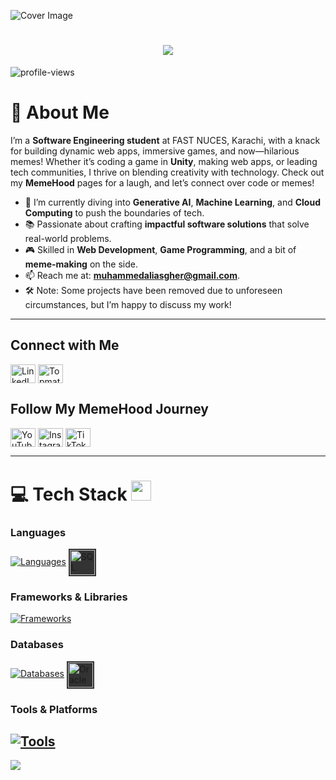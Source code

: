 ![Cover Image](https://user-images.githubusercontent.com/108824074/208310711-205b6b4a-f445-4215-bbc4-0ebfcbde5259.jpg)

<h1 align="center">
  <img src="https://readme-typing-svg.herokuapp.com?font=Righteous&size=35&center=true&vCenter=true&width=500&height=50&duration=4000&lines=Hi+There!+👋;+I'm+Muhammad!;">
</h1>

<p align="left"> 
  <img src="https://komarev.com/ghpvc/?username=MuhammadAliAsgher&label=Profile%20views&color=0e75b6&style=flat" alt="profile-views" /> 
</p>

# 🚀 About Me
I’m a **Software Engineering student** at FAST NUCES, Karachi, with a knack for building dynamic web apps, immersive games, and now—hilarious memes! Whether it’s coding a game in **Unity**, making web apps, or leading tech communities, I thrive on blending creativity with technology. Check out my **MemeHood** pages for a laugh, and let’s connect over code or memes!

- 🌱 I’m currently diving into **Generative AI**, **Machine Learning**, and **Cloud Computing** to push the boundaries of tech.
- 📚 Passionate about crafting **impactful software solutions** that solve real-world problems.
- 🎮 Skilled in **Web Development**, **Game Programming**, and a bit of **meme-making** on the side.
- 📫 Reach me at: **muhammedaliasgher@gmail.com**.
- 🛠️ Note: Some projects have been removed due to unforeseen circumstances, but I’m happy to discuss my work!

---

<h2 align="left">Connect with Me</h2>
<p align="left">
  <a href="https://www.linkedin.com/in/muhammad-ali-asghar-82b87121b/" target="_blank"><img align="center" src="https://raw.githubusercontent.com/rahuldkjain/github-profile-readme-generator/master/src/images/icons/Social/linked-in-alt.svg" alt="LinkedIn Profile" height="30" width="40" /></a>
<a href="https://topmate.io/muhammad_ali_asghar" target="_blank"><img align="center" src="https://raw.githubusercontent.com/rahuldkjain/github-profile-readme-generator/master/src/images/icons/Social/medium.svg" alt="Topmate Profile" height="30" width="40" /></a>
</p>

<h2 align="left">Follow My MemeHood Journey</h2>
<p align="left">
  <a href="https://www.youtube.com/@M8m8H00d" target="_blank"><img align="center" src="https://raw.githubusercontent.com/rahuldkjain/github-profile-readme-generator/master/src/images/icons/Social/youtube.svg" alt="YouTube Channel" height="30" width="40" /></a>
  <a href="https://www.instagram.com/m8m8h00d/" target="_blank"><img align="center" src="https://raw.githubusercontent.com/rahuldkjain/github-profile-readme-generator/master/src/images/icons/Social/instagram.svg" alt="Instagram Profile" height="30" width="40" /></a>
  <a href="https://www.tiktok.com/@m8m8h00d" target="_blank"><img align="center" src="https://upload.wikimedia.org/wikipedia/en/a/a9/TikTok_logo.svg" alt="TikTok Profile" height="30" width="40" /></a>
</p>

---

# 💻 Tech Stack <img src="https://media2.giphy.com/media/QssGEmpkyEOhBCb7e1/giphy.gif?cid=ecf05e47a0n3gi1bfqntqmob8g9aid1oyj2wr3ds3mg700bl&rid=giphy.gif" width="32px">

### Languages
[![Languages](https://skillicons.dev/icons?i=java,c,js,ts,php,r,python,bash&theme=dark)](https://skillicons.dev)
<img src="https://img.icons8.com/?size=48&id=44687&format=png&color=FFFFFF" alt="SQL" width="40" height="40" style="vertical-align:middle; background-color:#333; padding:2px;">

### Frameworks & Libraries
[![Frameworks](https://skillicons.dev/icons?i=react,nextjs,spring,laravel,bootstrap,tailwind,css,html&theme=dark)](https://skillicons.dev)

### Databases
[![Databases](https://skillicons.dev/icons?i=mysql&theme=dark)](https://skillicons.dev)
<img src="https://img.icons8.com/?size=48&id=114383&format=png&color=FFFFFF" alt="Oracle" width="40" height="40" style="vertical-align:middle; background-color:#333; padding:2px;">

### Tools & Platforms
[![Tools](https://skillicons.dev/icons?i=git,github,unity,aws,docker,vscode,eclipse,idea&theme=dark)](https://skillicons.dev)
---
<img src="https://user-images.githubusercontent.com/73097560/115834477-dbab4500-a447-11eb-908a-139a6edaec5c.gif" />
